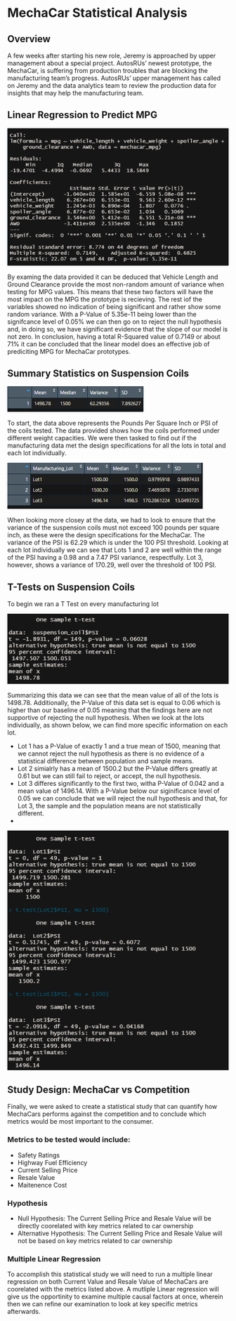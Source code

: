 # MechaCar Statistical Analysis
## Overview
A few weeks after starting his new role, Jeremy is approached by upper management about a special project. AutosRUs’ newest prototype, the MechaCar, is suffering from production troubles that are blocking the manufacturing team’s progress. AutosRUs’ upper management has called on Jeremy and the data analytics team to review the production data for insights that may help the manufacturing team.
## Linear Regression to Predict MPG

![](images/Deliverable_1.png)

  By examing the data provided it can be deduced that Vehicle Length and Ground Clearance provide the most non-random amount of variance when testing for MPG values. This means that these two factors will have the most impact on the MPG the prototype is recieving. The rest iof the variables showed no indication of being significant and rather show some random variance.
  With a P-Value of 5.35e-11 being lower than the signifcance level of 0.05% we can then go on to reject the null hypothesis and, in doing so, we have significant evidence that the slope of our model is not zero. 
  In conclusion, having a total R-Squared value of 0.7149 or about 71% it can be concluded that the linear model does an effective job of prediciting MPG for MechaCar prototypes. 
## Summary Statistics on Suspension Coils

![](images/total_summary.png)

To start, the data above represents the Pounds Per Square Inch or PSI of the coils tested. The data provided shows how the coils performed under different weight capacities. We were then tasked to find out if the manufacturing data met the design specifications for all the lots in total and each lot individually. 

![](images/Lot_Summary.png)

When looking more closey at the data, we had to look to ensure that the variance of the suspension coils must not exceed 100 pounds per square inch, as these were the design specifications for the MechaCar. The variance of the PSI is 62.29 which is under the 100 PSI threshold. Looking at each lot individually we can see that Lots 1 and 2 are well within the range of the PSI having a 0.98 and a 7.47 PSI variance, respectfully. Lot 3, however, shows a variance of 170.29, well over the threshold of 100 PSI. 

## T-Tests on Suspension Coils

To begin we ran a T Test on every manufacturing lot

![](images/T_Test1.png)

Summarizing this data we can see that the mean value of all of the lots is 1498.78. Additionally, the P-Value of this data set is equal to 0.06 which is higher than our baseline of 0.05 meaning that the findings here are not supportive of rejecting the null hypothesis. When we look at the lots individually, as shown below, we can find more specific information on each lot.

  - Lot 1 has a P-Value of exactly 1 and a true mean of 1500, meaning that we cannot reject the null hypothesis as there is no evidence of a statistical difference between population and sample means.
  - Lot 2 simialrly has a mean of 1500.2 but the P-Value differs greatly at 0.61 but we can still fail to reject, or accept, the null hypothesis.
  - Lot 3 differes significantly to the first two, witha  P-Value of 0.042 and a mean value of 1496.14. With a P-Value below our siginificance level of 0.05 we can conclude that we will reject the null hypothesis and that, for Lot 3, the sample and the population means are not statistically different.
  - 
![](images/T_Test2.png)

## Study Design: MechaCar vs Competition

Finally, we were asked to create a statistical study that can quantify how MechaCars performs against the competition and to conclude which metrics would be most important to the consumer. 
  ### Metrics to be tested would include:
  - Safety Ratings
  - Highway Fuel Efficiency
  - Current Selling Price
  - Resale Value
  - Maitenence Cost

### Hypothesis
- Null Hypothesis: The Current Selling Price and Resale Value will be directly coorelated with key metrics related to car ownership
- Alternative Hypothesis: The Current Selling Price and Resale Value will not be based on key metrics related to car ownership

### Multiple Linear Regression
To accomplish this statistical study we will need to run a multiple linear regression on both Current Value and Resale Value of MechaCars are coorelated with the metrics listed above. A mutliple Linear regression will give us the opportinity to examine multiple causal factors at once, wherein then we can refine our examination to look at key specific metrics afterwards.
